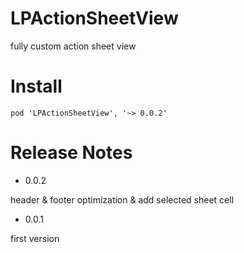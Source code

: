 # LPActionSheetView

fully custom action sheet view

# Install

`pod 'LPActionSheetView', '~> 0.0.2'`

# Release Notes

- 0.0.2

header & footer optimization & add selected sheet cell

- 0.0.1

first version
